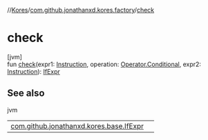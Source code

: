 //[Kores](../../index.md)/[com.github.jonathanxd.kores.factory](index.md)/[check](check.md)

# check

[jvm]\
fun [check](check.md)(expr1: [Instruction](../com.github.jonathanxd.kores/-instruction/index.md), operation: [Operator.Conditional](../com.github.jonathanxd.kores.operator/-operator/-conditional/index.md), expr2: [Instruction](../com.github.jonathanxd.kores/-instruction/index.md)): [IfExpr](../com.github.jonathanxd.kores.base/-if-expr/index.md)

## See also

jvm

| | |
|---|---|
| [com.github.jonathanxd.kores.base.IfExpr](../com.github.jonathanxd.kores.base/-if-expr/index.md) |  |
